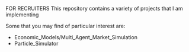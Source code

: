 FOR RECRUITERS
This repository contains a variety of projects that I am implementing

Some that you may find of particular interest are:
- Economic_Models/Multi_Agent_Market_Simulation
- Particle_Simulator
